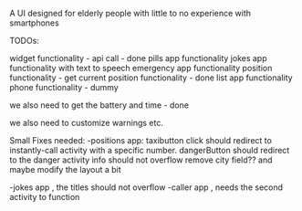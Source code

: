 A UI designed for elderly people with little to no experience with smartphones





TODOs:


widget functionality - api call - done 
pills app functionality
jokes app functionality with text to speech
emergency app functionality 
position functionality - get current position functionality - done
list app functionality
phone functionality - dummy 

we also need to get the battery and time - done

we also need to customize warnings etc.



Small Fixes needed:
-positions app:
 taxibutton click should redirect to instantly-call activity with a specific number.
 dangerButton should redirect to the danger activity
 info should not overflow
 remove city field?? and maybe modify the layout a bit 

-jokes app , the titles should not overflow
-caller app , needs the second activity to function



